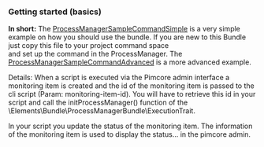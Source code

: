 ### Getting started (basics)

**In short:** 
The [ProcessManagerSampleCommandSimple](sample/src/AppBundle/Command/ProcessManagerSampleCommandSimple.php) is a very simple example on
how you should use the bundle. If you are new to this Bundle just copy this file to your project command space  
and set up the command in the ProcessManager.
The [ProcessManagerSampleCommandAdvanced](sample/src/AppBundle/Command/ProcessManagerSampleCommandAdvanced.php) is a more advanced example.

Details: When a script is executed via the Pimcore admin interface a monitoring item is created and the id of the monitoring item is passed to the cli script (Param: monitoring-item-id).
You will have to retrieve this id in your script and call the initProcessManager() function of the \Elements\Bundle\ProcessManagerBundle\ExecutionTrait. 

In your script you update the status of the monitoring item. The information of the monitoring item is used to display the status...
in the pimcore admin.
